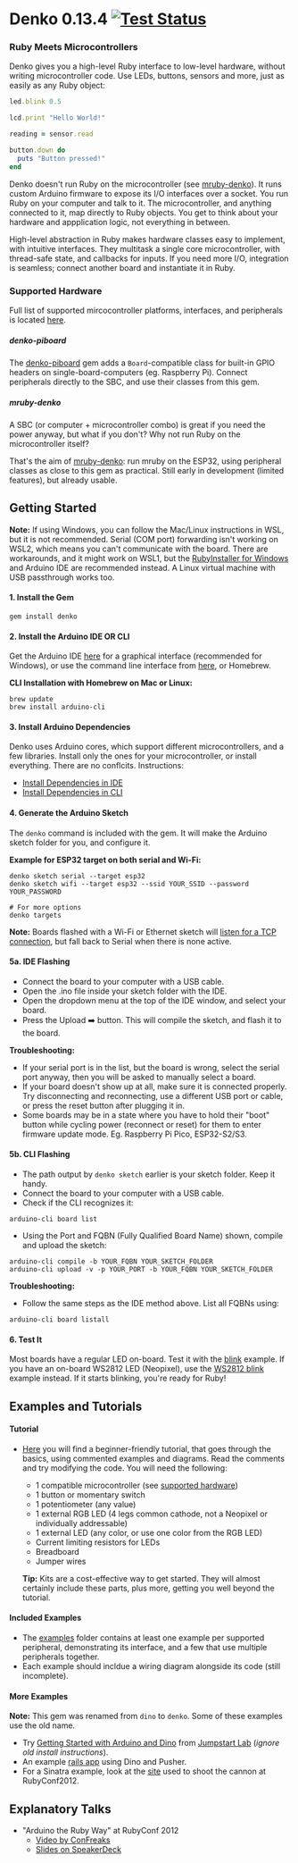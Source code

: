# Denko 0.13.4 [![Test Status](https://github.com/denko-rb/denko/actions/workflows/ruby.yml/badge.svg)](https://github.com/denko-rb/denko/actions/workflows/ruby.yml)
### Ruby Meets Microcontrollers
Denko gives you a high-level Ruby interface to low-level hardware, without writing microcontroller code. Use LEDs, buttons, sensors and more, just as easily as any Ruby object:

```ruby
led.blink 0.5

lcd.print "Hello World!"

reading = sensor.read

button.down do
  puts "Button pressed!"
end
```

Denko doesn't run Ruby on the microcontroller (see [mruby-denko](#mruby-denko)). It runs custom Arduino firmware to expose its I/O interfaces over a socket. You run Ruby on your computer and talk to it. The microcontroller, and anything connected to it, map directly to Ruby objects. You get to think about your hardware and appplication logic, not everything in between.

High-level abstraction in Ruby makes hardware classes easy to implement, with intuitive interfaces. They multitask a single core microcontroller, with thread-safe state, and callbacks for inputs. If you need more I/O, integration is seamless; connect another board and instantiate it in Ruby.

### Supported Hardware

Full list of supported mircocontroller platforms, interfaces, and peripherals is located [here](HARDWARE.md).

##### denko-piboard
The [denko-piboard](https://github.com/denko-rb/denko-piboard) gem adds a `Board`-compatible class for built-in GPIO headers on single-board-computers (eg. Raspberry Pi). Connect peripherals directly to the SBC, and use their classes from this gem.

##### mruby-denko
A SBC (or computer + microcontroller combo) is great if you need the power anyway, but what if you don't? Why not run Ruby on the microcontroller itself?

That's the aim of [mruby-denko](https://github.com/denko-rb/mruby-denko): run mruby on the ESP32, using peripheral classes as close to this gem as practical. Still early in development (limited features), but already usable.

## Getting Started

**Note:** If using Windows, you can follow the Mac/Linux instructions in WSL, but it is not recommended. Serial (COM port) forwarding isn't working on WSL2, which means you can't communicate with the board. There are workarounds, and it might work on WSL1, but the [RubyInstaller for Windows](https://rubyinstaller.org/) and Arduino IDE are recommended instead. A Linux virtual machine with USB passthrough works too.

#### 1. Install the Gem
```shell
gem install denko
```

#### 2. Install the Arduino IDE OR CLI

Get the Arduino IDE [here](http://arduino.cc/en/Main/Software) for a graphical interface (recommended for Windows), or use the command line interface from [here](https://github.com/arduino/arduino-cli/releases), or Homebrew.

**CLI Installation with Homebrew on Mac or Linux:**
```shell
brew update
brew install arduino-cli
```

#### 3. Install Arduino Dependencies
Denko uses Arduino cores, which support different microcontrollers, and a few libraries. Install only the ones for your microcontroller, or install everything. There are no conflcits. Instructions:
  * [Install Dependencies in IDE](DEPS_IDE.md) 
  * [Install Dependencies in CLI](DEPS_CLI.md) 

#### 4. Generate the Arduino Sketch
The `denko` command is included with the gem. It will make the Arduino sketch folder for you, and configure it.

**Example for ESP32 target on both serial and Wi-Fi:**
```shell
denko sketch serial --target esp32
denko sketch wifi --target esp32 --ssid YOUR_SSID --password YOUR_PASSWORD

# For more options
denko targets
```
**Note:** Boards flashed with a Wi-Fi or Ethernet sketch will [listen for a TCP connection](examples/connection/tcp.rb), but fall back to Serial when there is none active.

#### 5a. IDE Flashing

* Connect the board to your computer with a USB cable.
* Open the .ino file inside your sketch folder with the IDE.
* Open the dropdown menu at the top of the IDE window, and select your board.
* Press the Upload :arrow_right: button. This will compile the sketch, and flash it to the board.

**Troubleshooting:**
* If your serial port is in the list, but the board is wrong, select the serial port anyway, then you will be asked to manually select a board.
* If your board doesn't show up at all, make sure it is connected properly. Try disconnecting and reconnecting, use a different USB port or cable, or press the reset button after plugging it in.
* Some boards may be in a state where you have to hold their "boot" button while cycling power (reconnect or reset) for them to enter firmware update mode. Eg. Raspberry Pi Pico, ESP32-S2/S3.

#### 5b. CLI Flashing

* The path output by `denko sketch` earlier is your sketch folder. Keep it handy.
* Connect the board to your computer with a USB cable.
* Check if the CLI recognizes it:

```shell
arduino-cli board list
```
  
* Using the Port and FQBN (Fully Qualified Board Name) shown, compile and upload the sketch:
```shell
arduino-cli compile -b YOUR_FQBN YOUR_SKETCH_FOLDER
arduino-cli upload -v -p YOUR_PORT -b YOUR_FQBN YOUR_SKETCH_FOLDER
```

**Troubleshooting:**
* Follow the same steps as the IDE method above. List all FQBNs using:
```shell
arduino-cli board listall
```

#### 6. Test It

Most boards have a regular LED on-board. Test it with the [blink](examples/led/builtin_blink.rb) example. If you have an on-board WS2812 LED (Neopixel), use the [WS2812 blink](examples/led/ws2812_builtin_blink.rb) example instead. If it starts blinking, you're ready for Ruby!

## Examples and Tutorials

#### Tutorial

- [Here](tutorial) you will find a beginner-friendly tutorial, that goes through the basics, using commented examples and diagrams. Read the comments and try modifying the code. You will need the following:
  - 1 compatible microcontroller (see [supported hardware](HARDWARE.md))
  - 1 button or momentary switch
  - 1 potentiometer (any value)
  - 1 external RGB LED (4 legs common cathode, not a Neopixel or individually addressable)
  - 1 external LED (any color, or use one color from the RGB LED)
  - Current limiting resistors for LEDs
  - Breadboard
  - Jumper wires
  
  **Tip:** Kits are a cost-effective way to get started. They will almost certainly include these parts, plus more, getting you well beyond the tutorial.

#### Included Examples

- The [examples](examples) folder contains at least one example per supported peripheral, demonstrating its interface, and a few that use multiple peripherals together.
- Each example should incldue a wiring diagram alongside its code (still incomplete).

####  More Examples

**Note:** This gem was renamed from `dino` to `denko`. Some of these examples use the old name.

- Try [Getting Started with Arduino and Dino](http://tutorials.jumpstartlab.com/projects/arduino/introducing_arduino.html) from [Jumpstart Lab](http://jumpstartlab.com) (_ignore old install instructions_).
- An example [rails app](https://github.com/austinbv/dino_rails_example) using Dino and Pusher.
- For a Sinatra example, look at the [site](https://github.com/austinbv/dino_cannon) used to shoot the cannon at RubyConf2012.

## Explanatory Talks

- "Arduino the Ruby Way" at RubyConf 2012
  - [Video by ConFreaks](https://www.youtube.com/watch?v=oUIor6GK-qA)
  - [Slides on SpeakerDeck](https://speakerdeck.com/austinbv/arduino-the-ruby-way)
